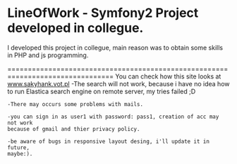 LineOfWork - Symfony2 Project developed in collegue.
================================================================================

I developed this project in collegue, main reason was to obtain some skills in 
PHP and js programming. 

================================================================================
You can check how this site looks at www.sakyhank.vot.pl 
    -The search will not work, because i have no idea how to run Elastica search
    engine on remote server, my tries failed ;D

    -There may occurs some problems with mails.

    -you can sign in as user1 with password: pass1, creation of acc may not work
    because of gmail and thier privacy policy.

    -be aware of bugs in responsive layout desing, i'll update it in future, 
    maybe:). 